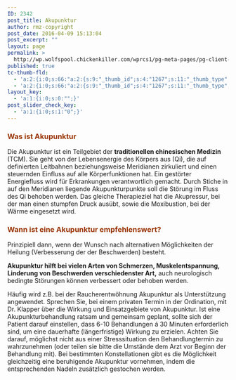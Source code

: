 ```yaml
---
ID: 2342
post_title: Akupunktur
author: rmz-copyright
post_date: 2016-04-09 15:13:04
post_excerpt: ""
layout: page
permalink: >
  http://wp.wolfspool.chickenkiller.com/wprcs1/pg-meta-pages/pg-client-pages-rmz/akupunktur/
published: true
tc-thumb-fld:
  - 'a:2:{i:0;s:66:"a:2:{s:9:"_thumb_id";s:4:"1267";s:11:"_thumb_type";s:7:"default";}";i:1;s:66:"a:2:{s:9:"_thumb_id";s:4:"1267";s:11:"_thumb_type";s:7:"default";}";}'
  - 'a:2:{i:0;s:66:"a:2:{s:9:"_thumb_id";s:4:"1267";s:11:"_thumb_type";s:7:"default";}";i:1;s:66:"a:2:{s:9:"_thumb_id";s:4:"1267";s:11:"_thumb_type";s:7:"default";}";}'
layout_key:
  - 'a:1:{i:0;s:0:"";}'
post_slider_check_key:
  - 'a:1:{i:0;s:1:"0";}'
---
```

<h3><span style="color: #993300;">Was ist Akupunktur</span></h3>
Die Akupunktur ist ein Teilgebiet der <strong>traditionellen chinesischen Medizin</strong> (TCM). Sie geht von der Lebensenergie des Körpers aus (Qi), die auf definierten Leitbahnen beziehungsweise Meridianen zirkuliert und einen steuernden Einfluss auf alle Körperfunktionen hat. Ein gestörter Energiefluss wird für Erkrankungen verantwortlich gemacht. Durch Stiche in auf den Meridianen liegende Akupunkturpunkte soll die Störung im Fluss des Qi behoben werden. Das gleiche Therapieziel hat die Akupressur, bei der man einen stumpfen Druck ausübt, sowie die Moxibustion, bei der Wärme eingesetzt wird.
<h3><span style="color: #993300;">Wann ist eine Akupunktur empfehlenswert?</span></h3>
Prinzipiell dann, wenn der Wunsch nach alternativen Möglichkeiten der Heilung (Verbesserung der der Beschwerden) besteht.

<strong>Akupunktur hilft bei vielen Arten von Schmerzen, Muskelentspannung, Linderung von Beschwerden verschiedenster Art,</strong> auch neurologisch bedingte Störungen können verbessert oder behoben werden.

Häufig wird z.B. bei der Raucherentwöhnung Akupunktur als Unterstützung angewendet. Sprechen Sie, bei einem privaten Termin in der Ordination, mit Dr. Klapper über die Wirkung und Einsatzgebiete von Akupunktur. Ist eine Akupunkturbehandlung ratsam und gemeinsam geplant, sollte sich der Patient darauf einstellen, dass 6-10 Behandlungen á 30 Minuten erforderlich sind, um eine dauerhafte (längerfristige) Wirkung zu erzielen. Achten Sie darauf, möglichst nicht aus einer Stresssituation den Behandlungtermin zu wahrzunehmen (oder teilen sie bitte die Umstände dem Arzt vor Beginn der Behandlung mit). Bei bestimmten Konstellationen gibt es die Möglichkeit gleichzeitig eine beruhigende Akupunktur vornehmen, indem die entsprechenden Nadeln zusätzlich gestochen werden.